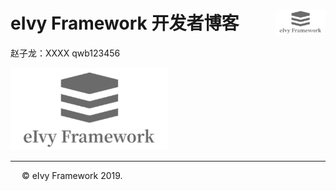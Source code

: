 # <div style="height:40px"><div style="float:left">eIvy Framework 开发者博客</div> <div style="float:right"><img width="80" height="40" src="../../Logo.png"></img></div></div>

赵子龙：XXXX qwb123456

<img src="../Photo/Logo.png"/>

---
&emsp; &copy; eIvy Framework 2019.
